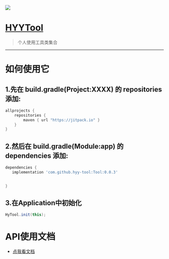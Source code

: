 [![](https://jitpack.io/v/hyy-tool/Tool.svg)](https://jitpack.io/#hyy-tool/Tool)

# [HYYTool](https://github.com/hyy-tool/Tool)

>个人使用工具类集合



---



# 如何使用它


##  1.先在 build.gradle(Project:XXXX) 的 repositories 添加:

```gradle
allprojects {
    repositories {
        maven { url "https://jitpack.io" }
    }
}
```

##  2.然后在 build.gradle(Module:app) 的 dependencies 添加:

```gradle
dependencies {
   implementation 'com.github.hyy-tool:Tool:0.0.3'

  
}
```

##  3.在Application中初始化


```java
HyTool.init(this);
```

# API使用文档

-  [点我看文档](https://github.com/hyy-tool/Tool/wiki)



